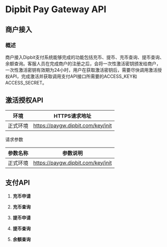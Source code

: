 # Dipbit Pay Gateway API 
## 商户接入
### 概述
商户接入Dipbit支付系统能够完成的功能包括充币、提币、充币查询、提币查询、余额查询。客服人员在完成商户的注册之后，会将一次性激活密钥颁发给商户，
一次性激活密钥有效期为24小时，用户在获取激活密钥后，需要尽快调用激活授权API，完成激活并获取调用支付API接口所需要的ACCESS_KEY和ACCESS_SECRET。
## 激活授权API
环境 | HTTPS请求地址
------------ | -------------
正式环境 | https://paygw.dipbit.com/key/init

请求参数

参数名称 | 参数说明
------------ | -------------
正式环境 | https://paygw.dipbit.com/key/init

## 支付API
1. **充币申请**

2. **充币查询**

3. **提币申请**

4. **提币查询**

5. **余额查询**

